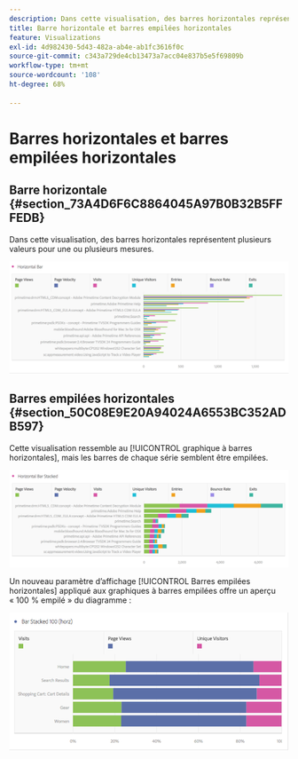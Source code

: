 ```yaml
---
description: Dans cette visualisation, des barres horizontales représentent plusieurs valeurs pour une ou plusieurs mesures.
title: Barre horizontale et barres empilées horizontales
feature: Visualizations
exl-id: 4d982430-5d43-482a-ab4e-ab1fc3616f0c
source-git-commit: c343a729de4cb13473a7acc04e837b5e5f69809b
workflow-type: tm+mt
source-wordcount: '108'
ht-degree: 68%

---
```


# Barres horizontales et barres empilées horizontales

## Barre horizontale {#section_73A4D6F6C8864045A97B0B32B5FFFEDB}

Dans cette visualisation, des barres horizontales représentent plusieurs valeurs pour une ou plusieurs mesures.

![Barre horizontale présentant les mesures, notamment Pages vues, Vitesse de la page, Visites, Entrées et Sorties.](assets/horizontal_bar.png)

## Barres empilées horizontales  {#section_50C08E9E20A94024A6553BC352ADB597}

Cette visualisation ressemble au [!UICONTROL graphique à barres horizontales], mais les barres de chaque série semblent être empilées.

![Barre horizontale empilée affichant Pages vues, Visites, Entrées et Sorties.](assets/horizontal-bar-stacked.png)

Un nouveau paramètre d’affichage [!UICONTROL Barres empilées horizontales] appliqué aux graphiques à barres empilées offre un aperçu « 100 % empilé » du diagramme :

![Barre horizontale empilée à 100 % affichant Visites, Pages vues et Visiteurs uniques.](assets/horizstacked100.png)
